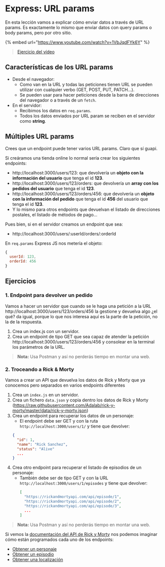 # Express: URL params

En esta lección vamos a explicar cómo enviar datos a través de URL params. Es exactamente lo mismo que enviar datos con query params o body params, pero por otro sitio.

{% embed url="https://www.youtube.com/watch?v=1VbJqdFYk6Y" %}

> [Ejercicio del vídeo](https://github.com/Adalab/ejercicios-de-los-materiales/tree/main/promo-l/4-2-express-request-url-params)

## Características de los URL params

- Desde el navegador:
   - Como van en la URL y todas las peticiones tienen URL se pueden utilizar con cualquier verbo (GET, POST, PUT, PATCH...).
   - Se pueden usar para hacer peticiones desde la barra de direcciones del navegador o a través de un `fetch`.
- En el servidor:
   - Recibimos los datos en `req.params`.
   - Todos los datos enviados por URL param se reciben en el servidor como **string**.

## Múltiples URL params

Crees que un endpoint puede tener varios URL params. Claro que sí guapi.

Si creáramos una tienda online lo normal sería crear los siguientes endpoints:

- http://localhost:3000/users/123: que devolvería un **objeto con la información del usuario** que tenga el id **123**.
- http://localhost:3000/users/123/orders: que devolvería un **array con los pedidos del usuario** que tenga el id **123**.
- http://localhost:3000/users/123/orders/456: que devolvería un **objeto con la información del pedido** que tenga el id **456** del usuario que tenga el id **123**.
- Y lo mismo para otros endpoints que devuelvan el listado de direcciones postales, el listado de métodos de pago...

Pues bien, si en el servidor creamos un endpoint que sea:

- http://localhost:3000/users/:userId/orders/:orderId

En `req.params` Express JS nos metería el objeto:

```js
{
  userId: 123,
  orderId: 456
}
```

## Ejercicios

### 1. Endpoint para devolver un pedido

Vamos a hacer un servidor que cuando se le haga una petición a la URL http://localhost:3000/users/123/orders/456 la gestione y devuelva algo ¿el qué? da igual, porque lo que nos interesa aquí es la parte de la petición, no la de la respuesta.

1. Crea un index.js con un servidor.
1. Crea un endpoint de tipo GET que sea capaz de atender la petición http://localhost:3000/users/123/orders/456 y consolear en la terminal los parámetros de la URL.

> **Nota:** Usa Postman y así no perderás tiempo en montar una web.

### 2. Troceando a Rick & Morty

Vamos a crear un API que devuelva los datos de Rick y Morty que ya conocemos pero separados en varios endpoints diferentes

1. Crea un `index.js` en un servidor.
1. Crea un fichero `data.json` y copia dentro los datos de Rick y Morty (https://raw.githubusercontent.com/Adalab/rick-y-morty/master/data/rick-y-morty.json)
1. Crea un endpoint para recuperar los datos de un personaje:
   - El endpoint debe ser GET y con la ruta `http://localhost:3000/users/1/` y tiene que devolver:
   ```json
   {
     "id": 1,
     "name": "Rick Sanchez",
     "status": "Alive"
     ...
   }
   ```
1. Crea otro endpoint para recuperar el listado de episodios de un personaje:
   - También debe ser de tipo GET y con la URL `http://localhost:3000/users/1/episodes` y tiene que devolver:
     ```json
     [
       "https://rickandmortyapi.com/api/episode/1",
       "https://rickandmortyapi.com/api/episode/2",
       "https://rickandmortyapi.com/api/episode/3",
       ...
     ]
     ```

> **Nota:** Usa Postman y así no perderás tiempo en montar una web.

Si vemos la [documentación del API de Rick y Morty](https://rickandmortyapi.com/) nos podemos imaginar cómo están programados cada uno de los endpoints:

- [Obtener un personaje](https://rickandmortyapi.com/documentation/#get-a-single-character)
- [Obtener un episodio](https://rickandmortyapi.com/documentation/#get-a-single-episode)
- [Obtener una localización](https://rickandmortyapi.com/documentation/#get-a-single-location)
